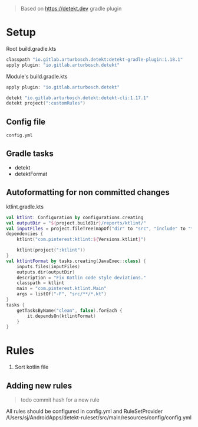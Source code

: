 > Based on https://detekt.dev gradle plugin

# Setup

Root build.gradle.kts
```kotlin
classpath "io.gitlab.arturbosch.detekt:detekt-gradle-plugin:1.18.1"
apply plugin: "io.gitlab.arturbosch.detekt"
```

Module's build.gradle.kts
```kotlin
apply plugin: "io.gitlab.arturbosch.detekt"

detekt "io.gitlab.arturbosch.detekt:detekt-cli:1.17.1"
detekt project(":customRules")
```

## Config file
`config.yml`

## Gradle tasks
- detekt
- detektFormat

## Autoformatting for non committed changes
ktlint.gradle.kts
```kotlin
val ktlint: Configuration by configurations.creating
val outputDir = "${project.buildDir}/reports/ktlint/"
val inputFiles = project.fileTree(mapOf("dir" to "src", "include" to "**/*.kt"))
dependencies {
    ktlint("com.pinterest:ktlint:${Versions.ktlint}")

    ktlint(project(":ktlint"))
}
val ktlintFormat by tasks.creating(JavaExec::class) {
    inputs.files(inputFiles)
    outputs.dir(outputDir)
    description = "Fix Kotlin code style deviations."
    classpath = ktlint
    main = "com.pinterest.ktlint.Main"
    args = listOf("-F", "src/**/*.kt")
}
tasks {
    getTasksByName("clean", false).forEach {
        it.dependsOn(ktlintFormat)
    }
}
```

# Rules

1. Sort kotlin file

## Adding new rules

> todo commit hash for a new rule

All rules should be configured in config.yml and RuleSetProvider
/Users/sj/AndroidApps/detekt-ruleset/src/main/resources/config/config.yml
